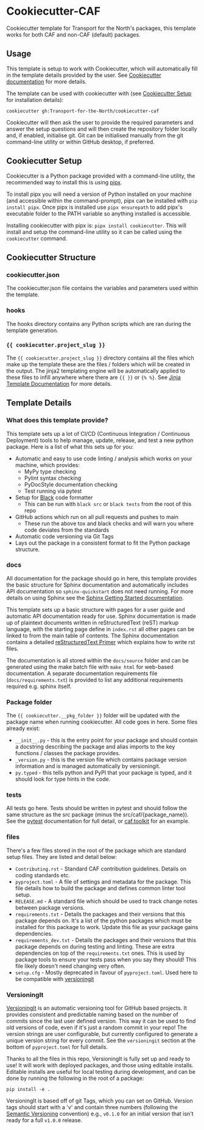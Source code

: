 # Cookiecutter-CAF

Cookiecutter template for Transport for the North's packages, this template works for both
CAF and non-CAF (default) packages.

## Usage

This template is setup to work with Cookiecutter, which will automatically fill in the template
details provided by the user. See [Cookiecutter documentation](https://cookiecutter.readthedocs.io/en/stable/index.html)
for more details.

The template can be used with cookiecutter with (see [Cookiecutter Setup](#cookiecutter-setup)
for installation details):

`cookiecutter gh:Transport-for-the-North/cookiecutter-caf`

Cookiecutter will then ask the user to provide the required parameters and answer the setup
questions and will then create the repository folder locally and, if enabled, initialise git.
Git can be initialised manually from the git command-line utility or within GitHub desktop,
if preferred.

## Cookiecutter Setup

Cookiecutter is a Python package provided with a command-line utility, the recommended way to
install this is using [pipx](https://pipx.pypa.io/stable/).

To install pipx you will need a version of Python installed on your machine (and accessible
within the command-prompt), pipx can be installed with `pip install pipx`. Once pipx is installed
use `pipx ensurepath` to add pipx's executable folder to the PATH variable so anything installed
is accessible.

Installing cookiecutter with pipx is: `pipx install cookiecutter`. This will install and setup
the command-line utility so it can be called using the `cookiecutter` command.

## Cookiecutter Structure

### cookiecutter.json

The cookiecutter.json file contains the variables and parameters used within the template.

### hooks

The hooks directory contains any Python scripts which are ran during the template generation.

### `{{ cookiecutter.project_slug }}`

The `{{ cookiecutter.project_slug }}` directory contains all the files which make up the template
these are the files / folders which will be created in the output. The jinja2 templating engine
will be automatically applied to these files to infill anywhere where there are `{{ }}` or `{% %}`.
See [Jinja Template Documentation](https://jinja.palletsprojects.com/en/3.1.x/templates/#) for
more details.

## Template Details

### What does this template provide?

This template sets up a lot of CI/CD (Continuous Integration / Continuous Deployment) tools
to help manage, update, release, and test a new python package. Here is a list of what
this sets up for you:

- Automatic and easy to use code linting / analysis which works on your machine, which provides:
  - MyPy type checking
  - Pylint syntax checking
  - PyDocStyle documentation checking
  - Test running via pytest
- Setup for [Black](https://github.com/psf/black) code formatter
  - This can be run with `black src` or `black tests` from the root of this repo
- GitHub actions which run on all pull requests and pushes to main
  - These run the above tox and black checks and will warn you where code deviates from the standards
- Automatic code versioning via Git Tags
- Lays out the package in a consistent format to fit the Python package structure.

### docs

All documentation for the package should go in here, this template provides the basic structure
for Sphinx documentation and automatically includes API documentation so `sphinx-quickstart` does
not need running. For more details on using Sphinx see the
[Sphinx Getting Started documentation](https://www.sphinx-doc.org/en/master/usage/quickstart.html).

This template sets up a basic structure with pages for a user guide and automatic API documentation
ready for use. Sphinx documentation is made up of plaintext documents written in
reStructuredText (reST) markup language, with the starting page define in `index.rst` all other
pages can be linked to from the main table of contents. The Sphinx documentation contains a detailed
[reStructuredText Primer](https://www.sphinx-doc.org/en/master/usage/restructuredtext/basics.html)
which explains how to write rst files.

The documentation is all stored within the `docs/source` folder and can be generated using the make
batch file with `make html` for web-based documentation. A separate documentation requirements file
(`docs/requirements.txt`) is provided to list any additional requirements required e.g. sphinx itself.

### Package folder

The `{{ cookiecutter.__pkg_folder }}` folder will be updated with the package name when running
cookiecutter. All code goes in here. Some files already exist:

- `__init__.py` - this is the entry point for your package and should contain a docstring
  describing the package and alias imports to the key functions / classes the package provides.
- `_version.py` - this is the version file which contains package version information and is
  managed automatically by versioningit.
- `py.typed` - this tells python and PyPI that your package is typed, and it should
  look for type hints in the code.

### tests

All tests go here.
Tests should be written in pytest and should follow the same structure as the src package
(minus the src/caf/{package_name}). See the [pytest](https://docs.pytest.org/en/7.2.x/)
documentation for full detail, or [caf.toolkit](https://github.com/Transport-for-the-North/caf.toolkit)
for an example.

### files

There's a few files stored in the root of the package which are standard setup files. They are
listed and detail below:

- `Contributing.rst` - Standard CAF contribution guidelines. Details on coding standards etc.
- `pyproject.toml` - A file of settings and metadata for the package. This file details how to
  build the package and defines common linter tool setup.
- `RELEASE.md` - A standard file which should be used to track change notes between package versions.
- `requirements.txt` - Details the packages and their versions that this package depends on. It's a
  list of the python packages which must be installed for this package to work. Update this file
  as your package gains dependencies.
- `requirements_dev.txt` - Details the packages and their versions that this package depends on during
  testing and linting. These are extra dependencies on top of the `requirements.txt` ones. This is
  used by package tools to ensure your tests pass when you say they should! This file likely doesn't
  need changing very often.
- `setup.cfg` - Mostly deprecated in favour of `pyproject.toml`. Used here to be compatible with
  [versioningit](https://github.com/jwodder/versioningit)

### VersioningIt

[VersioningIt](https://github.com/jwodder/versioningit)
is an automatic versioning tool for GitHub based projects. It provides
consistent and predictable naming based on the number of commits since the last
user defined version. This way it can be used to find old versions of code, even
if it's just a random commit in your repo!
The version strings are user configurable, but currently configured to generate
a unique version string for every commit. See the `versioningit` section at the
bottom of `pyproject.toml` for full details.

Thanks to all the files in this repo, VersioningIt is fully set up and ready
to use! It will work with deployed packages, and those using editable installs.
Editable installs are useful for local testing during development, and can be
done by running the following in the root of a package:

`pip install -e .`

VersioningIt is based off of git Tags, which you can set on GitHub. Version
tags should start with a 'v' and contain three numbers (following the
[Semantic Versioning](https://semver.org/) convention) e.g., `v0.1.0` for an
initial version that isn't ready for a full `v1.0.0` release.
